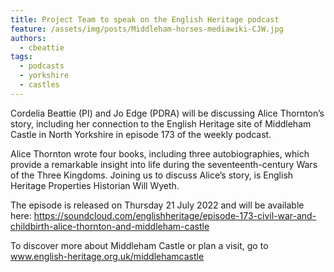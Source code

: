 ```yaml
---
title: Project Team to speak on the English Heritage podcast
feature: /assets/img/posts/Middleham-horses-mediawiki-CJW.jpg
authors:
  - cbeattie
tags:
  - podcasts
  - yorkshire
  - castles
---
```


Cordelia Beattie (PI) and Jo Edge (PDRA) will be discussing Alice Thornton’s story, including her connection to the English Heritage site of Middleham Castle in North Yorkshire in episode 173 of the weekly podcast.

Alice Thornton wrote four books, including three autobiographies, which provide a remarkable insight into life during the seventeenth-century Wars of the Three Kingdoms. Joining us to discuss Alice’s story, is English Heritage Properties Historian Will Wyeth.

The episode is released on Thursday 21 July 2022 and will be available here:
https://soundcloud.com/englishheritage/episode-173-civil-war-and-childbirth-alice-thornton-and-middleham-castle

To discover more about Middleham Castle or plan a visit, go to www.english-heritage.org.uk/middlehamcastle
